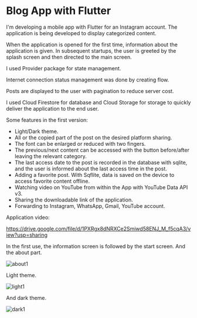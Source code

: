 # Blog App with Flutter

I'm developing a mobile app with Flutter for an Instagram account. The application is being developed to display categorized content.

When the application is opened for the first time, information about the application is given. In subsequent startups, the user is greeted by the splash screen and then directed to the main screen.

I used Provider package for state management.

Internet connection status management was done by creating flow.

Posts are displayed to the user with pagination to reduce server cost.

I used Cloud Firestore for database and Cloud Storage for storage to quickly deliver the application to the end user.

Some features in the first version:

- Light/Dark theme.
- All or the copied part of the post on the desired platform sharing.
- The font can be enlarged or reduced with two fingers.
- The previous/next content can be accessed with the button before/after leaving the relevant category.
- The last access date to the post is recorded in the database with sqlite, and the user is informed about the last access time in the post.
- Adding a favorite post. With Sqflite, data is saved on the device to access favorite content offline.
- Watching video on YouTube from within the App with YouTube Data API v3.
- Sharing the downloadable link of the application.
- Forwarding to Instagram, WhatsApp, Gmail, YouTube account.

Application video:

https://drive.google.com/file/d/1PXRgx8dNRXCe2Smiwd58ENJ_M_f5cqA3/view?usp=sharing

In the first use, the information screen is followed by the start screen. And the about part.

![about1](https://user-images.githubusercontent.com/55411723/197778094-792f28d3-85bc-4eca-acad-17e72052f509.png)

Light theme.

![light1](https://user-images.githubusercontent.com/55411723/197777359-ed095bf9-258f-4e42-b19e-77eecf857161.png)

And dark theme.

![dark1](https://user-images.githubusercontent.com/55411723/197777341-e0702d67-31a8-425d-ade2-3978d26035fa.png)
